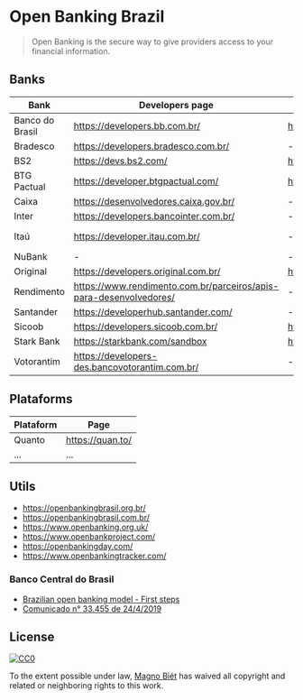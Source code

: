 # Open Banking Brazil

> Open Banking is the secure way to give providers access to your financial information.

## Banks

| Bank            | Developers page                                                    | API reference                                          | Status page                                           |
| --------------- | ------------------------------------------------------------------ | ------------------------------------------------------ | ----------------------------------------------------- |
| Banco do Brasil | https://developers.bb.com.br/                                      | https://developers.bb.com.br/docs                      | -                                                     |
| Bradesco        | https://developers.bradesco.com.br/                                | -                                                      | -                                                     |
| BS2             | https://devs.bs2.com/                                              | https://devs.bs2.com/manual/banking/                   | -                                                     |
| BTG Pactual     | https://developer.btgpactual.com/                                  | https://sandbox.developer.btgpactual.com/admin/sandbox | https://status.btgpactual.com/                        | 
| Caixa           | https://desenvolvedores.caixa.gov.br/                              | -                                                      | -                                                     |
| Inter           | https://developers.bancointer.com.br/                              | -                                                      | -                                                     |
| Itaú            | https://developer.itau.com.br/                                     | -                                                      | https://developer.itau.com.br/api-catalog/openbanking | 
| NuBank          | -                                                                  | -                                                      | -                                                     |
| Original        | https://developers.original.com.br/                                | https://developers.original.com.br/docs                | -                                                     |
| Rendimento      | https://www.rendimento.com.br/parceiros/apis-para-desenvolvedores/ | -                                                      | -                                                     |
| Santander       | https://developerhub.santander.com/                                | -                                                      | -                                                     |
| Sicoob          | https://developers.sicoob.com.br/                                  | https://developers.sicoob.com.br/#!/documentacao       | https://status.sisbr.com.br/                          |
| Stark Bank      | https://starkbank.com/sandbox                                      | https://starkbank.com/docs/api                         | https://status.starkbank.com/                         |
| Votorantim      | https://developers-des.bancovotorantim.com.br/                     | -                                                      | -                                                     |

## Plataforms

| Plataform | Page                       |
| --------- | -------------------------- |
| Quanto    | https://quan.to/           |
| ...       | ...                        |

## Utils

- https://openbankingbrasil.org.br/
- https://openbankingbrasil.com.br/
- https://www.openbanking.org.uk/
- https://www.openbankproject.com/
- https://openbankingday.com/
- https://www.openbankingtracker.com/

### Banco Central do Brasil

- [Brazilian open banking model - First steps](https://www.bcb.gov.br/en/pressdetail/2284/nota)
- [Comunicado n° 33.455 de 24/4/2019 ](https://www.bcb.gov.br/estabilidadefinanceira/exibenormativo?tipo=Comunicado&numero=33455)

## License

[![CC0](http://mirrors.creativecommons.org/presskit/buttons/88x31/svg/cc-zero.svg)](https://creativecommons.org/publicdomain/zero/1.0/)

To the extent possible under law, [Magno Biét](https://github.com/magnobiet) has waived all copyright and related or neighboring rights to this work.

